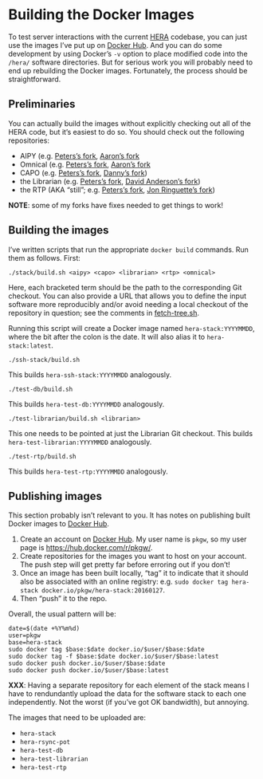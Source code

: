 <!-- To HTML-ify this file locally, use `grip --wide` on it. -->

Building the Docker Images
==========================

To test server interactions with the current [HERA] codebase, you can just use
the images I’ve put up on [Docker Hub]. And you can do some development by
using Docker’s `-v` option to place modified code into the `/hera/` software
directories. But for serious work you will probably need to end up rebuilding
the Docker images. Fortunately, the process should be straightforward.

[HERA]: http://reionization.org/
[Docker Hub]: https://hub.docker.com/


Preliminaries
-------------

You can actually build the images without explicitly checking out all of the
HERA code, but it’s easiest to do so. You should check out the following
repositories:

* AIPY (e.g. [Peters’s fork](https://github.com/pkgw/aipy/),
  [Aaron’s fork](https://github.com/AaronParsons/aipy/)
* Omnical (e.g. [Peters’s fork](https://github.com/pkgw/omnical/),
  [Aaron’s fork](https://github.com/AaronParsons/omnical/)
* CAPO (e.g. [Peters’s fork](https://github.com/pkgw/capo/),
  [Danny’s fork](https://github.com/dannyjacobs/capo/))
* the Librarian (e.g. [Peters’s fork](https://github.com/pkgw/hera-librarian/),
  [David Anderson’s fork](https://github.com/davidpanderson/hera/))
* the RTP (AKA “still”; e.g. [Peters’s fork](https://github.com/pkgw/hera-real-time-pipe/),
  [Jon Ringuette’s fork](https://github.com/jonr667/still_workflow))

**NOTE**: some of my forks have fixes needed to get things to work!


Building the images
-------------------

I’ve written scripts that run the appropriate `docker build` commands. Run them
as follows. First:

```
./stack/build.sh <aipy> <capo> <librarian> <rtp> <omnical>
```

Here, each bracketed term should be the path to the corresponding Git
checkout. You can also provide a URL that allows you to define the input
software more reproducibly and/or avoid needing a local checkout of the
repository in question; see the comments in [fetch-tree.sh](fetch-tree.sh).

Running this script will create a Docker image named `hera-stack:YYYYMMDD`,
where the bit after the colon is the date. It will also alias it to
`hera-stack:latest`.

```
./ssh-stack/build.sh
```

This builds `hera-ssh-stack:YYYYMMDD` analogously.

```
./test-db/build.sh
```

This builds `hera-test-db:YYYYMMDD` analogously.

```
./test-librarian/build.sh <librarian>
```

This one needs to be pointed at just the Librarian Git checkout. This builds
`hera-test-librarian:YYYYMMDD` analogously.

```
./test-rtp/build.sh
```

This builds `hera-test-rtp:YYYYMMDD` analogously.


Publishing images
-----------------

This section probably isn’t relevant to you. It has notes on publishing built
Docker images to [Docker Hub].

1. Create an account on [Docker Hub]. My user name is `pkgw`, so my user page
is <https://hub.docker.com/r/pkgw/>.
1. Create repositories for the images you want to host on your account. The
push step will get pretty far before erroring out if you don’t!
1. Once an image has been built locally, “tag” it to indicate that it should
also be associated with an online registry: e.g. `sudo docker tag
hera-stack docker.io/pkgw/hera-stack:20160127`.
1. Then “push” it to the repo.

Overall, the usual pattern will be:

```
date=$(date +%Y%m%d)
user=pkgw
base=hera-stack
sudo docker tag $base:$date docker.io/$user/$base:$date
sudo docker tag -f $base:$date docker.io/$user/$base:latest
sudo docker push docker.io/$user/$base:$date
sudo docker push docker.io/$user/$base:latest
```

**XXX**: Having a separate repository for each element of the stack means I
have to rendundantly upload the data for the software stack to each one
independently. Not the worst (if you’ve got OK bandwidth), but annoying.

The images that need to be uploaded are:

* `hera-stack`
* `hera-rsync-pot`
* `hera-test-db`
* `hera-test-librarian`
* `hera-test-rtp`
